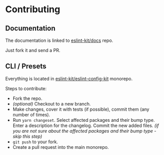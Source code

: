 # Contributing

## Documentation

The documentation is linked to [eslint-kit/docs](https://github.com/eslint-kit/docs) repo.

Just fork it and send a PR.

## CLI / Presets

Everything is located in [eslint-kit/eslint-config-kit](https://github.com/eslint-kit/eslint-config-kit) monorepo.

Steps to contribute:

* Fork the repo.
* _\(optional\)_ Checkout to a new branch.
* Make changes, cover it with tests \(if possible\), commit them \(any number of times\).
* Run `yarn changeset`. Select affected packages and their bump type. Enter a description for the changelog. Commit the new added files. _\(if you are not sure about the affected packages and their bump type - skip this step\)_
* `git push` to your fork.
* Create a pull request into the main monorepo.

